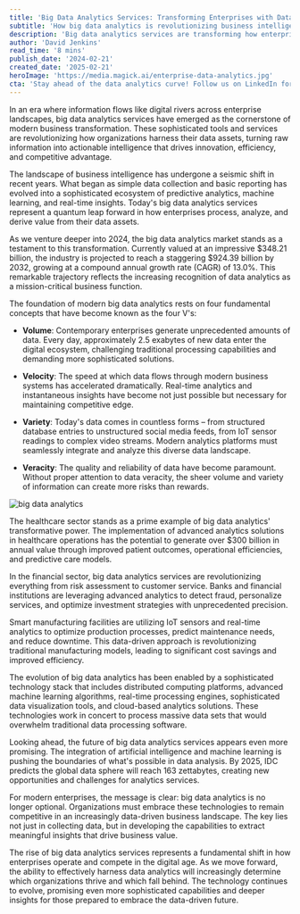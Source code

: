 ```yaml
---
title: 'Big Data Analytics Services: Transforming Enterprises with Data-Driven Insights'
subtitle: 'How big data analytics is revolutionizing business intelligence and driving enterprise transformation'
description: 'Big data analytics services are transforming how enterprises harness their data assets, with the market projected to reach $924.39 billion by 2032. Learn how these sophisticated tools are driving innovation across industries through predictive analytics, machine learning, and real-time insights.'
author: 'David Jenkins'
read_time: '8 mins'
publish_date: '2024-02-21'
created_date: '2025-02-21'
heroImage: 'https://media.magick.ai/enterprise-data-analytics.jpg'
cta: 'Stay ahead of the data analytics curve! Follow us on LinkedIn for the latest insights, trends, and innovations in enterprise big data solutions.'
---
```


In an era where information flows like digital rivers across enterprise landscapes, big data analytics services have emerged as the cornerstone of modern business transformation. These sophisticated tools and services are revolutionizing how organizations harness their data assets, turning raw information into actionable intelligence that drives innovation, efficiency, and competitive advantage.

The landscape of business intelligence has undergone a seismic shift in recent years. What began as simple data collection and basic reporting has evolved into a sophisticated ecosystem of predictive analytics, machine learning, and real-time insights. Today's big data analytics services represent a quantum leap forward in how enterprises process, analyze, and derive value from their data assets.

As we venture deeper into 2024, the big data analytics market stands as a testament to this transformation. Currently valued at an impressive $348.21 billion, the industry is projected to reach a staggering $924.39 billion by 2032, growing at a compound annual growth rate (CAGR) of 13.0%. This remarkable trajectory reflects the increasing recognition of data analytics as a mission-critical business function.

The foundation of modern big data analytics rests on four fundamental concepts that have become known as the four V's:

- **Volume**: Contemporary enterprises generate unprecedented amounts of data. Every day, approximately 2.5 exabytes of new data enter the digital ecosystem, challenging traditional processing capabilities and demanding more sophisticated solutions.

- **Velocity**: The speed at which data flows through modern business systems has accelerated dramatically. Real-time analytics and instantaneous insights have become not just possible but necessary for maintaining competitive edge.

- **Variety**: Today's data comes in countless forms – from structured database entries to unstructured social media feeds, from IoT sensor readings to complex video streams. Modern analytics platforms must seamlessly integrate and analyze this diverse data landscape.

- **Veracity**: The quality and reliability of data have become paramount. Without proper attention to data veracity, the sheer volume and variety of information can create more risks than rewards.

![big data analytics](https://via.placeholder.com/800)

The healthcare sector stands as a prime example of big data analytics' transformative power. The implementation of advanced analytics solutions in healthcare operations has the potential to generate over $300 billion in annual value through improved patient outcomes, operational efficiencies, and predictive care models.

In the financial sector, big data analytics services are revolutionizing everything from risk assessment to customer service. Banks and financial institutions are leveraging advanced analytics to detect fraud, personalize services, and optimize investment strategies with unprecedented precision.

Smart manufacturing facilities are utilizing IoT sensors and real-time analytics to optimize production processes, predict maintenance needs, and reduce downtime. This data-driven approach is revolutionizing traditional manufacturing models, leading to significant cost savings and improved efficiency.

The evolution of big data analytics has been enabled by a sophisticated technology stack that includes distributed computing platforms, advanced machine learning algorithms, real-time processing engines, sophisticated data visualization tools, and cloud-based analytics solutions. These technologies work in concert to process massive data sets that would overwhelm traditional data processing software.

Looking ahead, the future of big data analytics services appears even more promising. The integration of artificial intelligence and machine learning is pushing the boundaries of what's possible in data analysis. By 2025, IDC predicts the global data sphere will reach 163 zettabytes, creating new opportunities and challenges for analytics services.

For modern enterprises, the message is clear: big data analytics is no longer optional. Organizations must embrace these technologies to remain competitive in an increasingly data-driven business landscape. The key lies not just in collecting data, but in developing the capabilities to extract meaningful insights that drive business value.

The rise of big data analytics services represents a fundamental shift in how enterprises operate and compete in the digital age. As we move forward, the ability to effectively harness data analytics will increasingly determine which organizations thrive and which fall behind. The technology continues to evolve, promising even more sophisticated capabilities and deeper insights for those prepared to embrace the data-driven future.